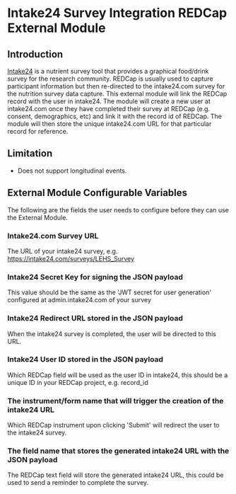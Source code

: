 # Intake24 Survey Integration REDCap External Module

## Introduction
[Intake24](https://intake24.com/) is a nutrient survey tool that provides a graphical food/drink survey for the research community.  REDCap is usually used to capture participant information but then re-directed to the intake24.com survey for the nutrition survey data capture.  This external module will link the REDCap record with the user in intake24.  The module will create a new user at intake24.com once they have completed their survey at REDCap (e.g. consent, demographics, etc) and link it with the record id of REDCap.  The module will then store the unique intake24.com URL for that particular record for reference.

## Limitation
- Does not support longitudinal events.

## External Module Configurable Variables
The following are the fields the user needs to configure before they can use the External Module.
### Intake24.com Survey URL
The URL of your intake24 survey, e.g. https://intake24.com/surveys/LEHS_Survey
### Intake24 Secret Key for signing the JSON payload
This value should be the same as the 'JWT secret for user generation' configured at admin.intake24.com of your survey
### Intake24 Redirect URL stored in the JSON payload
When the intake24 survey is completed, the user will be directed to this URL.
### Intake24 User ID stored in the JSON payload
Which REDCap field will be used as the user ID in intake24, this should be a unique ID in your REDCap project, e.g. record_id
### The instrument/form name that will trigger the creation of the intake24 URL
Which REDCap instrument upon clicking 'Submit' will redirect the user to the intake24 survey.
### The field name that stores the generated intake24 URL with the JSON payload
The REDCap text field will store the generated intake24 URL, this could be used to send a reminder to complete the survey.
